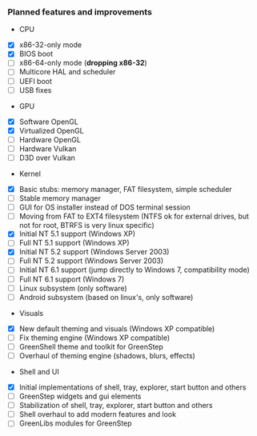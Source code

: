 ### Planned features and improvements

* CPU
 * [x] x86-32-only mode
 * [x] BIOS boot
 * [ ] x86-64-only mode (**dropping x86-32**)
 * [ ] Multicore HAL and scheduler
 * [ ] UEFI boot
 * [ ] USB fixes
* GPU
 * [x] Software OpenGL
 * [x] Virtualized OpenGL
 * [ ] Hardware OpenGL
 * [ ] Hardware Vulkan
 * [ ] D3D over Vulkan
* Kernel
 * [x] Basic stubs: memory manager, FAT filesystem, simple scheduler
 * [ ] Stable memory manager
 * [ ] GUI for OS installer instead of DOS terminal session
 * [ ] Moving from FAT to EXT4 filesystem (NTFS ok for external drives, but not for root, BTRFS is very linux specific)
 * [x] Initial NT 5.1 support (Windows XP)
 * [ ] Full NT 5.1 support (Windows XP)
 * [x] Initial NT 5.2 support (Windows Server 2003)
 * [ ] Full NT 5.2 support (Windows Server 2003)
 * [ ] Initial NT 6.1 support (jump directly to Windows 7, compatibility mode)
 * [ ] Full NT 6.1 support (Windows 7)
 * [ ] Linux subsystem (only software)
 * [ ] Android subsystem (based on linux's, only software)
* Visuals
 * [x] New default theming and visuals (Windows XP compatible)
 * [ ] Fix theming engine (Windows XP compatible)
 * [ ] GreenShell theme and toolkit for GreenStep
 * [ ] Overhaul of theming engine (shadows, blurs, effects)
* Shell and UI
 * [x] Initial implementations of shell, tray, explorer, start button and others
 * [ ] GreenStep widgets and gui elements
 * [ ] Stabilization of shell, tray, explorer, start button and others
 * [ ] Shell overhaul to add modern features and look
 * [ ] GreenLibs modules for GreenStep
